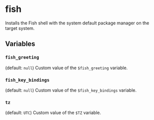 # fish

Installs the Fish shell with the system default package manager on the target
system.

## Variables

### `fish_greeting`

(default: `null`) Custom value of the `$fish_greeting` variable.

### `fish_key_bindings`

(default: `null`) Custom value of the `$fish_key_bindings` variable.

### `tz`

(default: `UTC`) Custom value of the `$TZ` variable.
